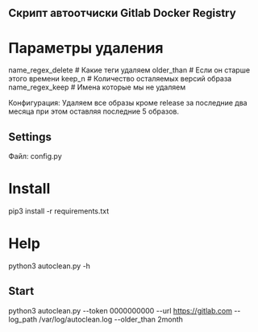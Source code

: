 ## Скрипт автоотчиски Gitlab Docker Registry 
# Параметры удаления
name_regex_delete # Какие теги удаляем
older_than  # Если он старше этого времени
keep_n  # Количество осталяемых версий образа
name_regex_keep # Имена которые мы не удаляем

Конфигурация: Удаляем все образы кроме release за последние два месяца при этом оставляя последние 5 образов.
## Settings
Файл: config.py


# Install
pip3 install -r requirements.txt

# Help

python3 autoclean.py -h

## Start

python3 autoclean.py --token 0000000000 --url https://gitlab.com  --log_path /var/log/autoclean.log --older_than 2month
